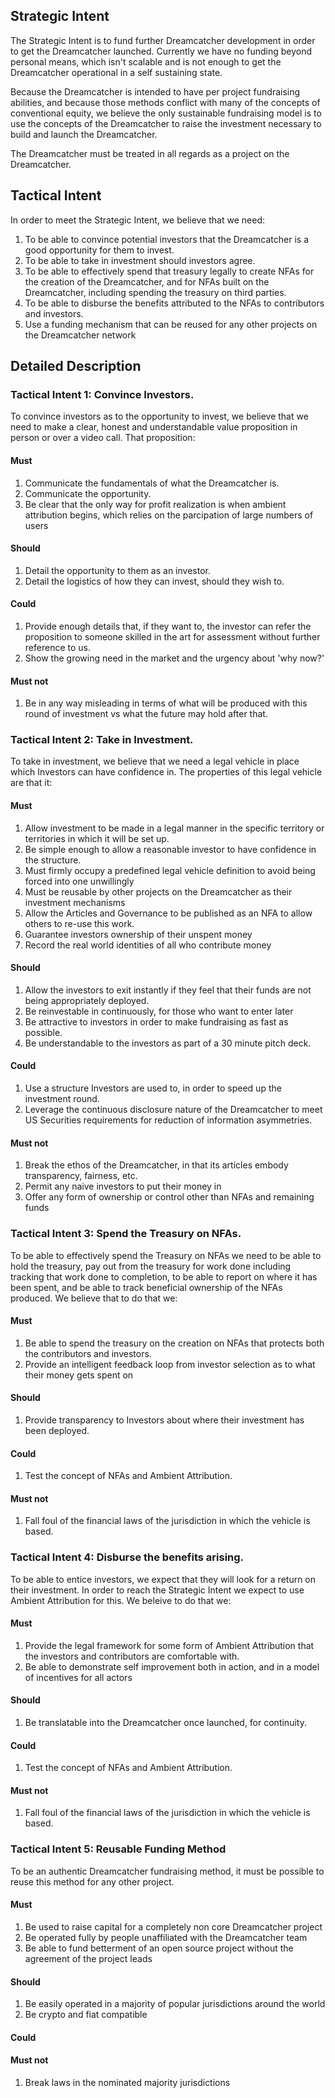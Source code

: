 ## Strategic Intent

The Strategic Intent is to fund further Dreamcatcher development in order to get the Dreamcatcher launched. Currently we have no funding beyond personal means, which isn't scalable and is not enough to get the Dreamcatcher operational in a self sustaining state.

Because the Dreamcatcher is intended to have per project fundraising abilities, and because those methods conflict with many of the concepts of conventional equity, we believe the only sustainable fundraising model is to use the concepts of the Dreamcatcher to raise the investment necessary to build and launch the Dreamcatcher.

The Dreamcatcher must be treated in all regards as a project on the Dreamcatcher.

## Tactical Intent

In order to meet the Strategic Intent, we believe that we need:

1. To be able to convince potential investors that the Dreamcatcher is a good opportunity for them to invest.
2. To be able to take in investment should investors agree.
3. To be able to effectively spend that treasury legally to create NFAs for the creation of the Dreamcatcher, and for NFAs built on the Dreamcatcher, including spending the treasury on third parties.
4. To be able to disburse the benefits attributed to the NFAs to contributors and investors.
5. Use a funding mechanism that can be reused for any other projects on the Dreamcatcher network

## Detailed Description

### Tactical Intent 1: Convince Investors.

To convince investors as to the opportunity to invest, we believe that we need to make a clear, honest and understandable value proposition in person or over a video call. That proposition:

#### Must

1. Communicate the fundamentals of what the Dreamcatcher is.
1. Communicate the opportunity.
1. Be clear that the only way for profit realization is when ambient attribution begins, which relies on the parcipation of large numbers of users

#### Should

1. Detail the opportunity to them as an investor.
1. Detail the logistics of how they can invest, should they wish to.

#### Could

1. Provide enough details that, if they want to, the investor can refer the proposition to someone skilled in the art for assessment without further reference to us.
1. Show the growing need in the market and the urgency about 'why now?'

#### Must not

1. Be in any way misleading in terms of what will be produced with this round of investment vs what the future may hold after that.

### Tactical Intent 2: Take in Investment.

To take in investment, we believe that we need a legal vehicle in place which Investors can have confidence in. The properties of this legal vehicle are that it:

#### Must

1. Allow investment to be made in a legal manner in the specific territory or territories in which it will be set up.
1. Be simple enough to allow a reasonable investor to have confidence in the structure.
1. Must firmly occupy a predefined legal vehicle definition to avoid being forced into one unwillingly
1. Must be reusable by other projects on the Dreamcatcher as their investment mechanisms
1. Allow the Articles and Governance to be published as an NFA to allow others to re-use this work.
1. Guarantee investors ownership of their unspent money
1. Record the real world identities of all who contribute money

#### Should

1. Allow the investors to exit instantly if they feel that their funds are not being appropriately deployed.
1. Be reinvestable in continuously, for those who want to enter later
1. Be attractive to investors in order to make fundraising as fast as possible.
1. Be understandable to the investors as part of a 30 minute pitch deck.

#### Could

1. Use a structure Investors are used to, in order to speed up the investment round.
1. Leverage the continuous disclosure nature of the Dreamcatcher to meet US Securities requirements for reduction of information asymmetries.

#### Must not

1. Break the ethos of the Dreamcatcher, in that its articles embody transparency, fairness, etc.
1. Permit any naive investors to put their money in
1. Offer any form of ownership or control other than NFAs and remaining funds

### Tactical Intent 3: Spend the Treasury on NFAs.

To be able to effectively spend the Treasury on NFAs we need to be able to hold the treasury, pay out from the treasury for work done including tracking that work done to completion, to be able to report on where it has been spent, and be able to track beneficial ownership of the NFAs produced. We believe that to do that we:

#### Must

1. Be able to spend the treasury on the creation on NFAs that protects both the contributors and investors.
1. Provide an intelligent feedback loop from investor selection as to what their money gets spent on

#### Should

1. Provide transparency to Investors about where their investment has been deployed.

#### Could

1. Test the concept of NFAs and Ambient Attribution.

#### Must not

1. Fall foul of the financial laws of the jurisdiction in which the vehicle is based.

### Tactical Intent 4: Disburse the benefits arising.

To be able to entice investors, we expect that they will look for a return on their investment. In order to reach the Strategic Intent we expect to use Ambient Attribution for this. We beleive to do that we:

#### Must

1. Provide the legal framework for some form of Ambient Attribution that the investors and contributors are comfortable with.
1. Be able to demonstrate self improvement both in action, and in a model of incentives for all actors

#### Should

1. Be translatable into the Dreamcatcher once launched, for continuity.

#### Could

1. Test the concept of NFAs and Ambient Attribution.

#### Must not

1. Fall foul of the financial laws of the jurisdiction in which the vehicle is based.

### Tactical Intent 5: Reusable Funding Method

To be an authentic Dreamcatcher fundraising method, it must be possible to reuse this method for any other project.

#### Must

1. Be used to raise capital for a completely non core Dreamcatcher project
1. Be operated fully by people unaffiliated with the Dreamcatcher team
1. Be able to fund betterment of an open source project without the agreement of the project leads

#### Should

1. Be easily operated in a majority of popular jurisdictions around the world
1. Be crypto and fiat compatible

#### Could

#### Must not

1. Break laws in the nominated majority jurisdictions

